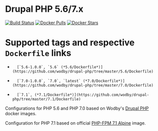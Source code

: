 # Drupal PHP 5.6/7.x

[![Build Status](https://travis-ci.org/wodby/drupal-php.svg?branch=master)](https://travis-ci.org/wodby/drupal-php)
[![Docker Pulls](https://img.shields.io/docker/pulls/wodby/drupal-php.svg)](https://hub.docker.com/r/wodby/drupal-php)
[![Docker Stars](https://img.shields.io/docker/stars/wodby/drupal-php.svg)](https://hub.docker.com/r/wodby/drupal-php)

# Supported tags and respective `Dockerfile` links

-       [`5.6-1.0.0`, `5.6` (*5.6/Dockerfile*)](https://github.com/wodby/drupal-php/tree/master/5.6/Dockerfile)
-       [`7.0-1.0.0`, `7.0`, `latest` (*7.0/Dockerfile*)](https://github.com/wodby/drupal-php/tree/master/7.0/Dockerfile)
-       [`7.1`, (*7.1/Dockerfile*)](https://github.com/wodby/drupal-php/tree/master/7.1/Dockerfile)


Configurations for PHP 5.6 and PHP 7.0 based on Wodby's [Drupal PHP](https://github.com/wodby/drupal-php) docker images.

Configuration for PHP 7.1 based on official [PHP-FPM 7.1 Alpine](https://github.com/docker-library/php/tree/3ac528cf10d42f3f47dcb9ded3477781fb11f714/7.1/fpm/alpine) image.
